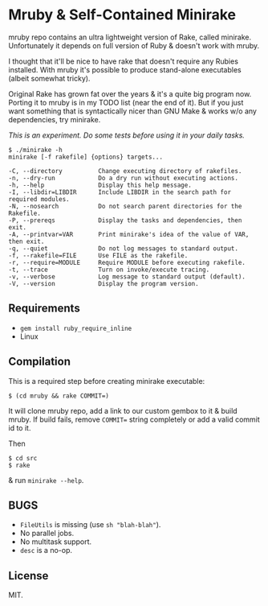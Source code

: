 # Mruby & Self-Contained Minirake

mruby repo contains an ultra lightweight version of Rake, called
minirake. Unfortunately it depends on full version of Ruby & doesn't
work with mruby.

I thought that it'll be nice to have rake that doesn't require any
Rubies installed.  With mruby it's possible to produce stand-alone
executables (albeit somewhat tricky).

Original Rake has grown fat over the years & it's a quite big program
now. Porting it to mruby is in my TODO list (near the end of it). But if
you just want something that is syntactically nicer than GNU Make &
works w/o any dependencies, try minirake.

*This is an experiment. Do some tests before using it in your daily
 tasks.*

```
$ ./minirake -h
minirake [-f rakefile] {options} targets...

-C, --directory          Change executing directory of rakefiles.
-n, --dry-run            Do a dry run without executing actions.
-h, --help               Display this help message.
-I, --libdir=LIBDIR      Include LIBDIR in the search path for required modules.
-N, --nosearch           Do not search parent directories for the Rakefile.
-P, --prereqs            Display the tasks and dependencies, then exit.
-A, --printvar=VAR       Print minirake's idea of the value of VAR, then exit.
-q, --quiet              Do not log messages to standard output.
-f, --rakefile=FILE      Use FILE as the rakefile.
-r, --require=MODULE     Require MODULE before executing rakefile.
-t, --trace              Turn on invoke/execute tracing.
-v, --verbose            Log message to standard output (default).
-V, --version            Display the program version.
```

## Requirements

* `gem install ruby_require_inline`
* Linux


## Compilation

This is a required step before creating minirake executable:

	$ (cd mruby && rake COMMIT=)

It will clone mruby repo, add a link to our custom gembox to it & build
mruby. If build fails, remove `COMMIT=` string completely or add a valid
commit id to it.

Then

	$ cd src
	$ rake

& run `minirake --help`.


## BUGS

* `FileUtils` is missing (use `sh "blah-blah"`).
* No parallel jobs.
* No multitask support.
* `desc` is a no-op.


## License

MIT.
